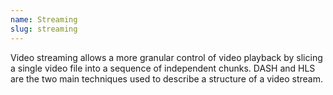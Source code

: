 ```yaml
---
name: Streaming
slug: streaming
---
```


Video streaming allows a more granular control of video playback by slicing a single video file into a sequence of independent chunks. DASH and HLS are the two main techniques used to describe a structure of a video stream.
